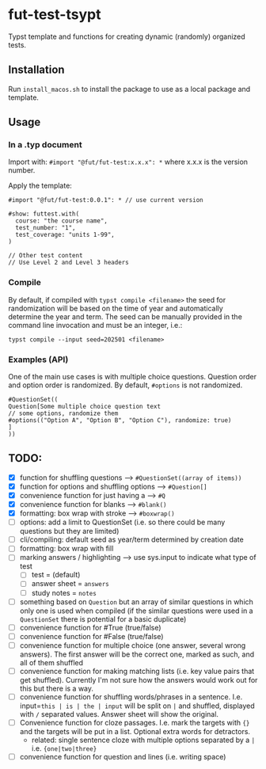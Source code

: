 # fut-test-tsypt
Typst template and functions for creating dynamic (randomly) organized tests.


## Installation

Run `install_macos.sh` to install the package to use as a local package and template.

## Usage

### In a .typ document
Import with: `#import "@fut/fut-test:x.x.x": *` where x.x.x is the version number.

Apply the template:

```typst
#import "@fut/fut-test:0.0.1": * // use current version

#show: futtest.with(
  course: "the course name",
  test_number: "1",
  test_coverage: "units 1-99",
)

// Other test content
// Use Level 2 and Level 3 headers
```



### Compile

By default, if compiled with `typst compile <filename>` the seed for randomization will be based on the time of year and automatically determine the year and term. The seed can be manually provided in the command line invocation and must be an integer, i.e.:

`typst compile --input seed=202501 <filename>`


### Examples (API)

One of the main use cases is with multiple choice questions. Question order and option order is randomized. By default, `#options` is not randomized.

```typst
#QuestionSet((
Question[Some multiple choice question text
// some options, randomize them
#options(("Option A", "Option B", "Option C"), randomize: true)
]
))
```


## TODO:

- [x] function for shuffling questions --> `#QuestionSet((array of items))`
- [x] function for options and shuffling options --> `#Question[]`
- [x] convenience function for just having a --> `#Q`
- [x] convenience function for blanks --> `#blank()`
- [x] formatting: box wrap with stroke --> `#boxwrap()`
- [ ] options: add a limit to QuestionSet (i.e. so there could be many questions but they are limited)
- [ ] cli/compiling: default seed as year/term determined by creation date
- [ ] formatting: box wrap with fill
- [ ] marking answers / highlighting --> use sys.input to indicate what type of test
  - [ ] test = (default)
  - [ ] answer sheet = `answers`
  - [ ] study notes = `notes`
- [ ] something based on `Question` but an array of similar questions in which only one is used when compiled (if the similar questions were used in a `QuestionSet` there is potential for a basic duplicate)
- [ ] convenience function for #True (true/false)
- [ ] convenience function for #False (true/false)
- [ ] convenience function for multiple choice (one answer, several wrong answers). The first answer will be the correct one, marked as such, and all of them shuffled
- [ ] convenience function for making matching lists (i.e. key value pairs that get shuffled). Currently I'm not sure how the answers would work out for this but there is a way.
- [ ] convenience function for shuffling words/phrases in a sentence. I.e. input=`this | is | the | input` will be split on `|` and shuffled, displayed with `/` separated values. Answer sheet will show the original.
- [ ] Convenience function for cloze passages. I.e. mark the targets with `{}` and the targets will be put in a list. Optional extra words for detractors.
  - related: single sentence cloze with multiple options separated by a `|` i.e. `{one|two|three}`
- [ ] convenience function for question and lines (i.e. writing space)
